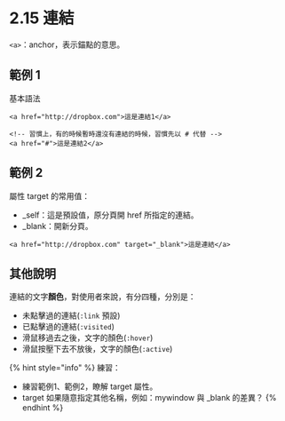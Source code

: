 # 2.15 連結

`<a>`：anchor，表示錨點的意思。

## 範例 1

基本語法

```markup
<a href="http://dropbox.com">這是連結1</a>

<!-- 習慣上，有的時候暫時還沒有連結的時候，習慣先以 # 代替 -->
<a href="#">這是連結2</a>
```



## 範例 2

屬性 target 的常用值：

* \_self：這是預設值，原分頁開 href 所指定的連結。
* \_blank：開新分頁。

```markup
<a href="http://dropbox.com" target="_blank">這是連結</a>
```

## 其他說明

連結的文字**顏色**，對使用者來說，有分四種，分別是：

* 未點擊過的連結(`:link` 預設)
* 已點擊過的連結(`:visited`)
* 滑鼠移過去之後，文字的顏色(`:hover`)
* 滑鼠按壓下去不放後，文字的顏色(`:active`)

{% hint style="info" %}
練習：

* 練習範例1、範例2，瞭解 target 屬性。
* target 如果隨意指定其他名稱，例如：mywindow 與 \_blank 的差異？
{% endhint %}
